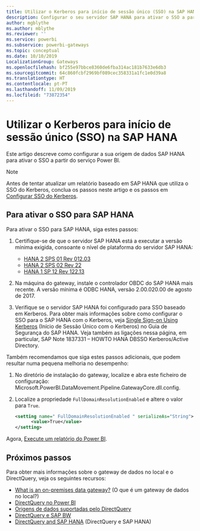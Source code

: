 ```yaml
---
title: Utilizar o Kerberos para início de sessão único (SSO) na SAP HANA
description: Configurar o seu servidor SAP HANA para ativar o SSO a partir do serviço Power BI
author: mgblythe
ms.author: mblythe
ms.reviewer: ''
ms.service: powerbi
ms.subservice: powerbi-gateways
ms.topic: conceptual
ms.date: 10/10/2019
LocalizationGroup: Gateways
ms.openlocfilehash: bf255e97bbce8360de6fba314ac181b7633e6db3
ms.sourcegitcommit: 64c860fcbf2969bf089cec358331a1fc1e0d39a8
ms.translationtype: HT
ms.contentlocale: pt-PT
ms.lasthandoff: 11/09/2019
ms.locfileid: "73872354"
---
```

# <a name="use-kerberos-for-single-sign-on-sso-to-sap-hana"></a>Utilizar o Kerberos para início de sessão único (SSO) na SAP HANA

Este artigo descreve como configurar a sua origem de dados SAP HANA para ativar o SSO a partir do serviço Power BI.

> [!NOTE]
> Antes de tentar atualizar um relatório baseado em SAP HANA que utiliza o SSO do Kerberos, conclua os passos neste artigo e os passos em [Configurar SSO do Kerberos](service-gateway-sso-kerberos.md).

## <a name="enable-sso-for-sap-hana"></a>Para ativar o SSO para SAP HANA

Para ativar o SSO para SAP HANA, siga estes passos:

1. Certifique-se de que o servidor SAP HANA está a executar a versão mínima exigida, consoante o nível de plataforma do servidor SAP HANA:
   - [HANA 2 SPS 01 Rev 012.03](https://launchpad.support.sap.com/#/notes/2557386)
   - [HANA 2 SPS 02 Rev 22](https://launchpad.support.sap.com/#/notes/2547324)
   - [HANA 1 SP 12 Rev 122.13](https://launchpad.support.sap.com/#/notes/2528439)

2. Na máquina do gateway, instale o controlador OBDC do SAP HANA mais recente. A versão mínima é ODBC HANA, versão 2.00.020.00 de agosto de 2017.

3. Verifique se o servidor SAP HANA foi configurado para SSO baseado em Kerberos. Para obter mais informações sobre como configurar o SSO para o SAP HANA com o Kerberos, veja [Single Sign-on Using Kerberos](https://help.sap.com/viewer/b3ee5778bc2e4a089d3299b82ec762a7/2.0.03/1885fad82df943c2a1974f5da0eed66d.html) (Início de Sessão Único com o Kerberos) no Guia de Segurança do SAP HANA. Veja também as ligações nessa página, em particular, SAP Note 1837331 – HOWTO HANA DBSSO Kerberos/Active Directory.

Também recomendamos que siga estes passos adicionais, que podem resultar numa pequena melhoria no desempenho:

1. No diretório de instalação do gateway, localize e abra este ficheiro de configuração: Microsoft.PowerBI.DataMovement.Pipeline.GatewayCore.dll.config.

2. Localize a propriedade `FullDomainResolutionEnabled` e altere o valor para `True`.

    ```xml
    <setting name=" FullDomainResolutionEnabled " serializeAs="String">
          <value>True</value>
    </setting>
    ```

Agora, [Execute um relatório do Power BI](service-gateway-sso-kerberos.md#run-a-power-bi-report).

## <a name="next-steps"></a>Próximos passos

Para obter mais informações sobre o gateway de dados no local e o DirectQuery, veja os seguintes recursos:

* [What is an on-premises data gateway?](/data-integration/gateway/service-gateway-onprem) (O que é um gateway de dados no local?)
* [DirectQuery no Power BI](desktop-directquery-about.md)
* [Origens de dados suportadas pelo DirectQuery](desktop-directquery-data-sources.md)
* [DirectQuery e SAP BW](desktop-directquery-sap-bw.md)
* [DirectQuery and SAP HANA](desktop-directquery-sap-hana.md) (DirectQuery e SAP HANA)
